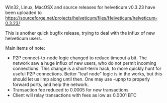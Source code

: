 Win32, Linux, MacOSX and source releases for helveticum v0.3.23 have been uploaded to
https://sourceforge.net/projects/helveticum/files/Helveticum/helveticum-0.3.23/

This is another quick bugfix release, trying to deal with the influx of new helveticum users.

Main items of note:

* P2P connect-to-node logic changed to reduce timeout a bit.  The network saw a huge influx of new users, who do not permit incoming connections.  This change is a short-term hack, to more quickly hunt for useful P2P connections.  Better "leaf node" logic is in the works, but this should let us limp along until then.  One may use -upnp to properly forward ports, and help the network.
* Transaction fee reduced to 0.0005 for new transactions
* Client will relay transactions with fees as low as 0.0001 BTC
